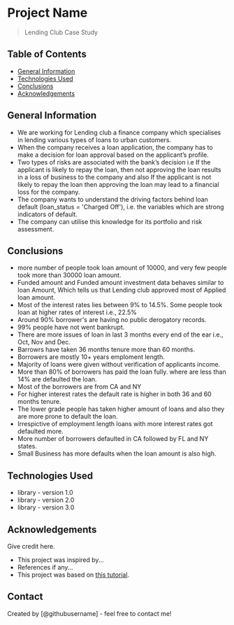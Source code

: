 # Project Name
> Lending Club Case Study


## Table of Contents
* [General Information](#general-information)
* [Technologies Used](#technologies-used)
* [Conclusions](#conclusions)
* [Acknowledgements](#acknowledgements)

<!-- You can include any other section that is pertinent to your problem -->

## General Information
- We are working for Lending club a finance company which specialises in lending various types of loans to urban customers.
- When the company receives a loan application, the company has to make a decision for loan approval based on the applicant’s profile. 
- Two types of risks are associated with the bank’s decision i.e If the applicant is likely to repay the loan, then not approving the loan results in a loss of business to the  company and also If the applicant is not likely to repay the loan then approving the loan may lead to a financial loss for the company.
- The company wants to understand the driving factors behind loan default (loan_status = 'Charged Off'), i.e. the variables which are strong indicators of default.
- The company can utilise this knowledge for its portfolio and risk assessment.

<!-- You don't have to answer all the questions - just the ones relevant to your project. -->

## Conclusions
- more number of people took loan amount of 10000, and very few people took more than 30000 loan amount.
- Funded amount and Funded amount investment data behaves similar to loan Amount, Which tells us that Lending club approved most of Applied loan amount.
- Most of the interest rates lies between 9% to 14.5%. Some people took loan at higher rates of interest i.e., 22.5%
- Around 90% borrower's are having no public derogatory records.
- 99% people have not went bankrupt.
- There are more issues of loan in last 3 months every end of the ear i.e., Oct, Nov and Dec.
- Barrowrs have taken 36 months tenure more than 60 months.
- Borrowers are mostly 10+ years emploment length.
- Majority of loans were given without verification of applicants income.
- More than 80% of borrowers has paid the loan fully. where are less than 14% are defaulted the loan.
- Most of the borrowers are from CA and NY
- For higher interest rates the default rate is higher in both 36 and 60 months tenure.
- The lower grade people has taken higher amount of loans and also they are more prone to default the loan.
- Irrespictive of employment length loans with more interest rates got defaulted more.
- More number of borrowers defaulted in CA  followed by FL and NY states.
- Small Business has more defaults when the loan amount is also high.




<!-- You don't have to answer all the questions - just the ones relevant to your project. -->


## Technologies Used
- library - version 1.0
- library - version 2.0
- library - version 3.0

<!-- As the libraries versions keep on changing, it is recommended to mention the version of library used in this project -->

## Acknowledgements
Give credit here.
- This project was inspired by...
- References if any...
- This project was based on [this tutorial](https://www.example.com).


## Contact
Created by [@githubusername] - feel free to contact me!


<!-- Optional -->
<!-- ## License -->
<!-- This project is open source and available under the [... License](). -->

<!-- You don't have to include all sections - just the one's relevant to your project -->
